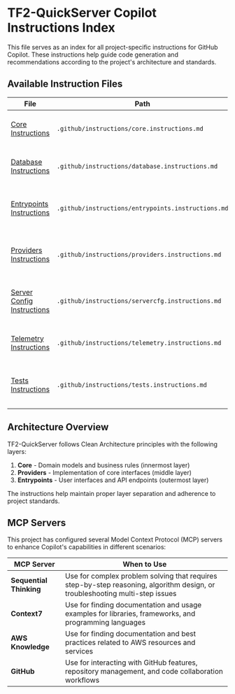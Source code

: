 # TF2-QuickServer Copilot Instructions Index

This file serves as an index for all project-specific instructions for GitHub Copilot. These instructions help guide code generation and recommendations according to the project's architecture and standards.

## Available Instruction Files

| File                                                                         | Path                                               | Applies To                | Purpose                                                                   |
| ---------------------------------------------------------------------------- | -------------------------------------------------- | ------------------------- | ------------------------------------------------------------------------- |
| [Core Instructions](.github/instructions/core.instructions.md)               | `.github/instructions/core.instructions.md`        | `src/core/**/*.ts`        | Guidelines for the core domain layer (models, business rules, interfaces) |
| [Database Instructions](.github/instructions/database.instructions.md)       | `.github/instructions/database.instructions.md`    | `migrations/**/*.ts`      | Guidelines for SQLite database migrations using Knex.js                   |
| [Entrypoints Instructions](.github/instructions/entrypoints.instructions.md) | `.github/instructions/entrypoints.instructions.md` | `src/entrypoints/**/*.ts` | Guidelines for the user interfaces layer (Discord commands, HTTP APIs)    |
| [Providers Instructions](.github/instructions/providers.instructions.md)     | `.github/instructions/providers.instructions.md`   | `src/providers/**/*.ts`   | Guidelines for implementation of core interfaces, external integrations   |
| [Server Config Instructions](.github/instructions/servercfg.instructions.md) | `.github/instructions/servercfg.instructions.md`   | `variants/**/*`           | Guidelines for TF2 server configuration, maps, and Docker images          |
| [Telemetry Instructions](.github/instructions/telemetry.instructions.md)     | `.github/instructions/telemetry.instructions.md`   | `src/**/*.ts`             | Guidelines for OpenTelemetry usage across the project                     |
| [Tests Instructions](.github/instructions/tests.instructions.md)             | `.github/instructions/tests.instructions.md`       | `src/**/*.test.ts`        | Guidelines for writing tests using the Given/When/Then approach           |

## Architecture Overview

TF2-QuickServer follows Clean Architecture principles with the following layers:

1. **Core** - Domain models and business rules (innermost layer)
2. **Providers** - Implementation of core interfaces (middle layer)
3. **Entrypoints** - User interfaces and API endpoints (outermost layer)

The instructions help maintain proper layer separation and adherence to project standards.

## MCP Servers

This project has configured several Model Context Protocol (MCP) servers to enhance Copilot's capabilities in different scenarios:

| MCP Server              | When to Use                                                                                                                  |
| ----------------------- | ---------------------------------------------------------------------------------------------------------------------------- |
| **Sequential Thinking** | Use for complex problem solving that requires step-by-step reasoning, algorithm design, or troubleshooting multi-step issues |
| **Context7**            | Use for finding documentation and usage examples for libraries, frameworks, and programming languages                        |
| **AWS Knowledge**       | Use for finding documentation and best practices related to AWS resources and services                                       |
| **GitHub**              | Use for interacting with GitHub features, repository management, and code collaboration workflows                            |


